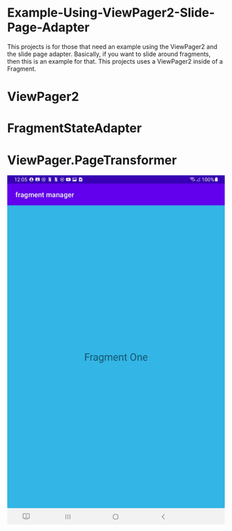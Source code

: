 # Example-Using-ViewPager2-Slide-Page-Adapter

This projects is for those that need an example using the ViewPager2 and the slide page adapter. Basically, if you want to slide around fragments, 
then this is an example for that. This projects uses a ViewPager2 inside of a Fragment.

# ViewPager2
# FragmentStateAdapter
# ViewPager.PageTransformer

![alt text](https://github.com/codebyjames/Example-Using-ViewPager2-Slide-Page-Adapter/blob/main/screenshot_viewpager.jpg)
